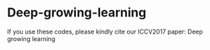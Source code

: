 # Deep-growing-learning
If you use these codes, please kindly cite our ICCV2017 paper: Deep growing learning
